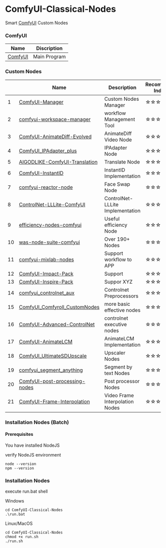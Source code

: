 # ComfyUI-Classical-Nodes
Smart [ComfyUI](https://github.com/comfyanonymous/ComfyUI)  Custom Nodes

### ComfyUI
|Name|Discription|
|---|---|
|[ComfyUI](https://github.com/comfyanonymous/ComfyUI)|Main Program|


### Custom Nodes
||Name|Description|Recommend Index|
|---|---|---|---|
|1|[ComfyUI-Manager](https://github.com/ltdrdata/ComfyUI-Manager)|Custom Nodes Manager|☆☆☆☆☆|
|2|[comfyui-workspace-manager](https://github.com/11cafe/comfyui-workspace-manager)|workflow Management Tool|☆☆☆☆☆|
|3|[ComfyUI-AnimateDiff-Evolved](https://github.com/Kosinkadink/ComfyUI-AnimateDiff-Evolved)|AnimateDiff Video Node|☆☆☆☆|
|4|[ComfyUI_IPAdapter_plus](https://github.com/cubiq/ComfyUI_IPAdapter_plus)|IPAdapter Node|☆☆☆☆|
|5|[AIGODLIKE-ComfyUI-Translation](https://github.com/AIGODLIKE/AIGODLIKE-ComfyUI-Translation)|Translate Node|☆☆☆|
|6|[ComfyUI-InstantID](https://github.com/ZHO-ZHO-ZHO/ComfyUI-InstantID)|InstantID Implementation|☆☆☆☆|
|7|[comfyui-reactor-node](https://github.com/Gourieff/comfyui-reactor-node)|Face Swap Node|☆☆☆☆|
|8|[ControlNet-LLLite-ComfyUI](https://github.com/kohya-ss/ControlNet-LLLite-ComfyUI)|ControlNet-LLLite Implementation|☆☆☆|
|9|[efficiency-nodes-comfyui](https://github.com/jags111/efficiency-nodes-comfyui)|Useful efficiency Node|☆☆☆☆☆|
|10|[was-node-suite-comfyui](https://github.com/WASasquatch/was-node-suite-comfyui)|Over 190+ Nodes|☆☆☆☆|
|11|[comfyui-mixlab-nodes](https://github.com/shadowcz007/comfyui-mixlab-nodes)|Support workflow to APP|☆☆☆☆|
|12|[ComfyUI-Impact-Pack](https://github.com/ltdrdata/ComfyUI-Impact-Pack)|Support|☆☆☆☆|
|13|[ComfyUI-Inspire-Pack](https://github.com/ltdrdata/ComfyUI-Inspire-Pack)|Suppor XYZ|☆☆☆|
|14|[comfyui_controlnet_aux](https://github.com/Fannovel16/comfyui_controlnet_aux)|Controlnet Preprocessors|☆☆☆☆|
|15|[ComfyUI_Comfyroll_CustomNodes](https://github.com/Suzie1/ComfyUI_Comfyroll_CustomNodes)|more basic effective nodes|☆☆☆|
|16|[ComfyUI-Advanced-ControlNet](https://github.com/Kosinkadink/ComfyUI-Advanced-ControlNet)|controlnet executive nodes|☆☆☆☆☆|
|17|[ComfyUI-AnimateLCM](https://github.com/dezi-ai/ComfyUI-AnimateLCM)|AnimateLCM Implementation|☆☆☆|
|18|[ComfyUI_UltimateSDUpscale](https://github.com/ssitu/ComfyUI_UltimateSDUpscale)|Upscaler Nodes|☆☆☆|
|19|[comfyui_segment_anything](https://github.com/storyicon/comfyui_segment_anything)|Segment by text Nodes|☆☆☆☆|
|20|[ComfyUI-post-processing-nodes](https://github.com/EllangoK/ComfyUI-post-processing-nodes)|Post processor Nodes|☆☆☆☆|
|21|[ComfyUI-Frame-Interpolation](https://github.com/Fannovel16/ComfyUI-Frame-Interpolation)|Video Frame Interpolation Nodes|☆☆☆☆|

### Installation Nodes (Batch)
#### Prerequisites
You have installed NodeJS

verify NodeJS environment
```
node --version
npm --version
```

### Installation Nodes
execute run.bat shell

Windows
```
cd ComfyUI-Classical-Nodes
.\run.bat
```

Linux/MacOS
```
cd ComfyUI-Classical-Nodes
chmod +x run.sh
./run.sh
```



